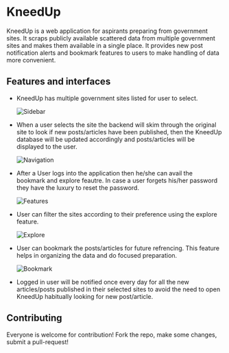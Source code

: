 # KneedUp
KneedUp is a web application for aspirants preparing from government sites. It scraps publicly available scattered data from multiple government sites and makes them available in a single place. It provides new post notification alerts and bookmark features to users to make handling of data more convenient.

## Features and interfaces

- KneedUp has multiple government sites listed for user to select. 

  ![Sidebar](https://i.imgur.com/J6WgbbB.gif)

- When a user selects the site the backend will skim through the original site to look if new posts/articles have been published, then the KneedUp database will be updated accordingly and posts/articles will be displayed to the user.

  ![Navigation](https://i.imgur.com/hcqDyf4.gif)

- After a User logs into the application then he/she can avail the bookmark and explore feautre. In case a user forgets his/her password they have the luxury to reset the password.

  ![Features](https://i.imgur.com/R94boLg.gif)

- User can filter the sites according to their preference using the explore feature.

  ![Explore](https://i.imgur.com/Be6ajrT.gif)

- User can bookmark the posts/articles for future refrencing. This feature helps in organizing the data and do focused preparation.

  ![Bookmark](https://i.imgur.com/mbroEVQ.gif)

- Logged in user will be notified once every day for all the new articles/posts published in their selected sites to avoid the need to open KneedUp habitually looking for new post/article.

## Contributing

Everyone is welcome for contribution! Fork the repo, make some changes, submit a pull-request!
